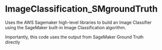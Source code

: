 # ImageClassification_SMgroundTruth
Uses the AWS Sagemaker high-level libraries to build an Image Classifier using the SageMaker built-in Image Classification algorithm.

Importantly, this code uses the output from SageMaker Ground Truth directly
